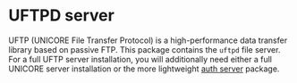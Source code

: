 UFTPD server
============

UFTP (UNICORE File Transfer Protocol) is a high-performance data
transfer library based on passive FTP. This package contains
the `uftpd` file server. For a full UFTP server installation, you will
additionally need either a full UNICORE server installation or the
more lightweight [auth server](./authserver.md) package.
